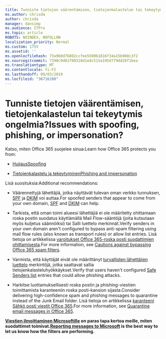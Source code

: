 ```yaml
---
title: Tunniste tietojen väärentämisen, tietojenkalastelun tai tekeytymis ongelmia?
ms.author: chrisda
author: chrisda
manager: dansimp
ms.audience: ITPro
ms.topic: article
ROBOTS: NOINDEX, NOFOLLOW
localization_priority: Normal
ms.custom: 1755
ms.assetid: ''
ms.openlocfilehash: 73a960d76802ccfee5500b1816f34a15b960c3f2
ms.sourcegitcommit: 7398c9d81f00328d1edc515a195d779dd28f1bea
ms.translationtype: MT
ms.contentlocale: fi-FI
ms.lasthandoff: 09/03/2019
ms.locfileid: "36716100"
---
```

# <a name="issues-with-spoofing-phishing-or-impersonation"></a><span data-ttu-id="1b46c-102">Tunniste tietojen väärentämisen, tietojenkalastelun tai tekeytymis ongelmia?</span><span class="sxs-lookup"><span data-stu-id="1b46c-102">Issues with spoofing, phishing, or impersonation?</span></span>

<span data-ttu-id="1b46c-103">Katso, miten Office 365 suojelee sinua:</span><span class="sxs-lookup"><span data-stu-id="1b46c-103">Learn how Office 365 protects you from:</span></span>

- [<span data-ttu-id="1b46c-104">Huijaus</span><span class="sxs-lookup"><span data-stu-id="1b46c-104">Spoofing</span></span>](https://docs.microsoft.com/office365/securitycompliance/anti-spoofing-protection)

- [<span data-ttu-id="1b46c-105">Tietojenkalastelu ja tekeytyminen</span><span class="sxs-lookup"><span data-stu-id="1b46c-105">Phishing and impersonation</span></span>](https://docs.microsoft.com/office365/securitycompliance/atp-anti-phishing)

<span data-ttu-id="1b46c-106">Lisä suosituksia:</span><span class="sxs-lookup"><span data-stu-id="1b46c-106">Additional recommendations:</span></span>

- <span data-ttu-id="1b46c-107">Väärennettyjä lähettäjiä, jotka näyttävät tulevan oman verkko tunnuksen, [SPF](https://docs.microsoft.com/office365/securitycompliance/set-up-spf-in-office-365-to-help-prevent-spoofing) ja [DKIM](https://docs.microsoft.com/office365/securitycompliance/use-dkim-to-validate-outbound-email) voi auttaa.</span><span class="sxs-lookup"><span data-stu-id="1b46c-107">For spoofed senders that appear to come from your own domain, [SPF](https://docs.microsoft.com/office365/securitycompliance/set-up-spf-in-office-365-to-help-prevent-spoofing) and [DKIM](https://docs.microsoft.com/office365/securitycompliance/use-dkim-to-validate-outbound-email) can help.</span></span>

- <span data-ttu-id="1b46c-108">Tarkista, että oman toimi alueesi lähettäjiä ei ole määritetty ohittamaan roska postin suodatus käyttämällä Mail Flow-sääntöjä (joita kutsutaan myös kuljetus säännöiksi) tai Salli luettelo merkinnät.</span><span class="sxs-lookup"><span data-stu-id="1b46c-108">Verify senders in your own domain aren't configured to bypass anti-spam filtering using mail flow rules (also known as transport rules) or allow list entries.</span></span> <span data-ttu-id="1b46c-109">Lisä tietoja on artikkelissa [varoitukset Office 365-roska posti suodattimien ohittamisesta](https://docs.microsoft.com/exchange/troubleshoot/antispam/cautions-against-bypassing-spam-filters).</span><span class="sxs-lookup"><span data-stu-id="1b46c-109">For more information, see [Cautions against bypassing Office 365 spam filters](https://docs.microsoft.com/exchange/troubleshoot/antispam/cautions-against-bypassing-spam-filters).</span></span>

- <span data-ttu-id="1b46c-110">Varmista, että käyttäjät eivät ole määrittänyt [turvallisten lähettäjien luettelo](https://support.office.com/article/BE1BAEA0-BEAB-4A30-B968-9004332336CE) merkintöjä, jotka saattavat sallia tietojenkalasteluhyökkäykset.</span><span class="sxs-lookup"><span data-stu-id="1b46c-110">Verify that users haven't configured [Safe Senders list](https://support.office.com/article/BE1BAEA0-BEAB-4A30-B968-9004332336CE) entries that could allow phishing attacks.</span></span>

- <span data-ttu-id="1b46c-111">Harkitse luottamuksellisesti roska postin ja phishing-viestien toimittamista karanteeniin roska posti-kansion sijasta.</span><span class="sxs-lookup"><span data-stu-id="1b46c-111">Consider delivering high-confidence spam and phishing messages to quarantine instead of the Junk Email folder.</span></span> <span data-ttu-id="1b46c-112">Lisä tietoja on artikkelissa [karanteeni Sähkö posti viestit Office 365](https://docs.microsoft.com/office365/securitycompliance/quarantine-email-messages).</span><span class="sxs-lookup"><span data-stu-id="1b46c-112">For more information, see [Quarantine email messages in Office 365](https://docs.microsoft.com/office365/securitycompliance/quarantine-email-messages).</span></span>

<span data-ttu-id="1b46c-113">**[Viestien ilmoittaminen Microsoftille](https://support.office.com/article/b5caa9f1-cdf3-4443-af8c-ff724ea719d2) on paras tapa kertoa meille, miten suodattimet toimivat.**</span><span class="sxs-lookup"><span data-stu-id="1b46c-113">**[Reporting messages to Microsoft](https://support.office.com/article/b5caa9f1-cdf3-4443-af8c-ff724ea719d2) is the best way to let us know how the filters are performing.**</span></span>
